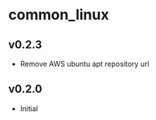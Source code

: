 common\_linux
==============

v0.2.3
------
* Remove AWS ubuntu apt repository url

v0.2.0
------
* Initial

